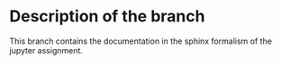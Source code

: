 # Description of the branch

This branch contains the documentation in the sphinx formalism of the jupyter assignment.
